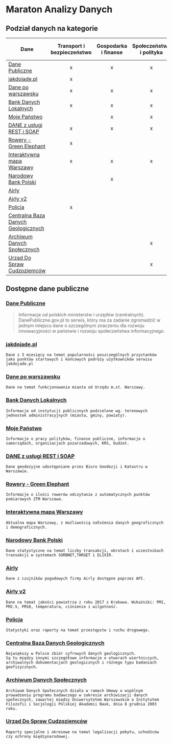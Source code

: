 # Maraton Analizy Danych

## Podział danych na kategorie

Dane | Transport i bezpieczeństwo | Gospodarka i finanse | Społeczeństwo i polityka | Środowisko naturalne i rolnictwo
--- | :---: | :---: | :---: | :---: 
[Dane Publiczne](https://github.com/dstawinski/Maraton-Analizy-Danych#dane-publiczne) | x | x | x | x 
[jakdojade.pl](https://github.com/dstawinski/Maraton-Analizy-Danych#jakdojadepl) | x |  |  | 
[Dane po warszawsku](https://github.com/dstawinski/Maraton-Analizy-Danych#dane-po-warszawsku) | x | x | x | x 
[Bank Danych Lokalnych](https://github.com/dstawinski/Maraton-Analizy-Danych#bank-danych-lokalnych) | x | x | x | x 
[Moje Państwo](https://github.com/dstawinski/Maraton-Analizy-Danych#moje-pa%C5%84stwo) |  | x | x | 
[DANE z usługi REST i SOAP](https://github.com/dstawinski/Maraton-Analizy-Danych#dane-z-us%C5%82ugi-rest-i-soap) | x | x | x | x 
[Rowery - Green Elephant](https://github.com/dstawinski/Maraton-Analizy-Danych#rowery---green-elephant) | x |  |  | 
[Interaktywna mapa Warszawy](https://github.com/dstawinski/Maraton-Analizy-Danych#interaktywna-mapa-warszawy) | x | x | x | x 
[Narodowy Bank Polski](https://github.com/dstawinski/Maraton-Analizy-Danych#narodowy-bank-polski) |  | x |  | 
[Airly](https://github.com/dstawinski/Maraton-Analizy-Danych#airly) |  |  |  | x 
[Airly v2](https://github.com/dstawinski/Maraton-Analizy-Danych#airly-v2) |  |  |  | x 
[Policja](https://github.com/dstawinski/Maraton-Analizy-Danych#policja) | x |  |  | 
[Centralna Baza Danych Geologicznych](https://github.com/dstawinski/Maraton-Analizy-Danych#centralna-baza-danych-geologicznych) |  |  |  | x 
[Archiwum Danych Społecznych](https://github.com/dstawinski/Maraton-Analizy-Danych#archiwum-danych-spo%C5%82ecznych) |  |  | x | 
[Urząd Do Spraw Cudzoziemców](https://github.com/dstawinski/Maraton-Analizy-Danych#urz%C4%85d-do-spraw-cudzoziemc%C3%B3w) |  |  | x | 

## Dostępne dane publiczne

### [Dane Publiczne](https://danepubliczne.gov.pl/dataset)

> Informacje od polskich ministerstw i urzędów (centralnych). DanePubliczne.gov.pl to serwis, który ma za zadanie zgromadzić w jednym miejscu dane o szczególnym znaczeniu dla rozwoju innowacyjności w państwie i rozwoju społeczeństwa informacyjnego.

### [jakdojade.pl](https://github.com/dstawinski/Maraton-Analizy-Danych/tree/master/jakdojade.pl)

    Dane z 3 miesięcy na temat popularności poszczególnych przystanków jako punktów startowych i końcowych podróży użytkowników serwisu jakdojade.pl
    
### [Dane po warszawsku](http://www.danepowarszawsku.pl/)

    Dane na temat funkcjonowania miasta od Urzędu m.st. Warszawy.
    
### [Bank Danych Lokalnych](https://bdl.stat.gov.pl/BDL/start)

    Informacje od instytucji publicznych podzielone wg. terenowych jednostek administracyjnych (miasta, gminy, powiaty).
    
### [Moje Państwo](https://mojepanstwo.pl/)

    Informacje o pracy polityków, finanse publiczne, informacje o samorządach, organizacjach pozarzadowych, KRS, budżet.
    
### [DANE z usługi REST i SOAP](http://www.mapa.um.warszawa.pl/files/Dokumentacja_uslug_REST_SOAP_BGiK.pdf)

    Dane geodezyjne udostępniane przez Biuro Geodezji i Katastru w Warszawie. 

### [Rowery - Green Elephant](http://greenelephant.pl/shiny/rowery/)

    Informacje o ilości rowerów odczytanie z automatycznych punktów pomiarowych ZTM Warszawa.

### [Interaktywna mapa Warszawy](http://www.mapa.um.warszawa.pl/mapaApp1/mapa?service=mapa)

    Aktualna mapa Warszawy, z możliwością nałożenia danych geograficznych i demograficznych.
    
### [Narodowy Bank Polski](http://www.nbp.pl/home.aspx?f=/systemplatniczy/dane/dane_statystyczne.html)

    Dane statystyczne na temat liczby transakcji, obrotach i uczestnikach transakcji w systemach SORBNET,TARGET i ELIXIR.
    
### [Airly](https://developer.airly.eu/)

    Dane z czujników pogodowych firmy Airly dostępne poprzez API.
    
### [Airly v2](https://www.kaggle.com/datascienceairly/air-quality-data-from-extensive-network-of-sensors)

    Dane na temat jakości powietrza z roku 2017 z Krakowa. Wskaźniki: PM1, PM2.5, PM10, temperatura, ciśnienie i wilgotność.
    
### [Policja](http://statystyka.policja.pl/)

    Statystyki oraz raporty na temat przestępstw i ruchu drogowego.
    
### [Centralna Baza Danych Geologicznych](https://www.pgi.gov.pl/dane-geologiczne/geologiczne-bazy-danych.html)

    Największy w Polsce zbiór cyfrowych danych geologicznych.
    Są tu między innymi szczegółowe informacje o otworach wiertniczych, archiwalnych dokumentacjach geologicznych i różnego typu badaniach geofizycznych.
    
### [Archiwum Danych Społecznych](http://www.ads.org.pl/)

    Archiwum Danych Społecznych działa w ramach Umowy o wspólnym prowadzeniu programu badawczego w zakresie archiwizacji danych społecznych, zawartej między Uniwersytetem Warszawskim a Instytutem Filozofii i Socjologii Polskiej Akademii Nauk, dnia 8 grudnia 2003 roku.

### [Urząd Do Spraw Cudzoziemców](https://www.udsc.gov.pl)

    Raporty specjalne i okresowe na temat legalizacji pobytu, uchodźców czy ochrony międzynarodowej.
    

    

